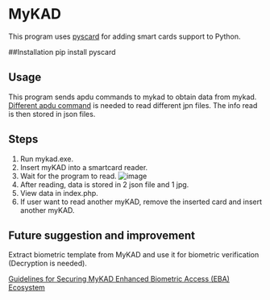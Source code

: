 # MyKAD
This program uses [pyscard](https://pyscard.sourceforge.io/) for adding smart cards support to Python.

##Installation
pip install pyscard

## Usage
This program sends apdu commands to mykad to obtain data from mykad. [Different apdu command](http://forum.lowyat.net/index.php?showtopic=355950&view=findpost&p=11151482) is needed to read different jpn files. The info read is then stored in json files.

## Steps
1. Run mykad.exe.
2. Insert myKAD into a smartcard reader.
3. Wait for the program to read.
![image](https://user-images.githubusercontent.com/124897328/219326018-d3dce885-7af8-46cb-afe7-f0e479830735.png)
4. After reading, data is stored in 2 json file and 1 jpg.
5. View data in index.php.
6. If user want to read another myKAD, remove the inserted card and insert another myKAD.



## Future suggestion and improvement
Extract biometric template from MyKAD and use it for biometric verification (Decryption is needed).

[Guidelines for Securing MyKAD Enhanced Biometric Access (EBA) Ecosystem](https://www.cybersecurity.my/data/content_files/56/2079.pdf)
